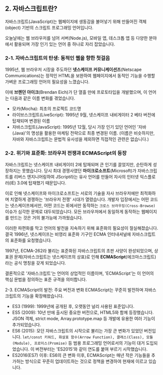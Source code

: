 ## 2. 자바스크립트란?
자바스크립트(JavaScript)는 웹페이지에 생동감을 불어넣기 위해 만들어진 객체(object) 기반의 스크립트 프로그래밍 언어입니다. 

오늘날에는 웹 브라우저를 넘어 서버(Node.js), 모바일 앱, 데스크톱 앱 등 다양한 분야에서 활용되며 가장 인기 있는 언어 중 하나로 자리 잡았습니다.

### 2-1. 자바스크립트의 탄생: 동적인 웹을 향한 첫걸음
1995년, 웹 브라우저 시장을 주도하던 **넷스케이프 커뮤니케이션즈**(Netscape Communications)는 정적인 HTML을 보완하여 웹페이지에서 동적인 기능을 수행할 가벼운 프로그래밍 언어의 필요성을 느꼈습니다.

이에 **브렌던 아이크**(Brendan Eich)가 단 열흘 만에 프로토타입을 개발했으며, 이 언어는 다음과 같은 이름 변화를 겪었습니다.

- 모카(Mocha): 최초의 프로젝트 코드명
- 라이브스크립트(LiveScript): 1995년 9월, 넷스케이프 내비게이터 2 베타 버전에 탑재되며 변경된 이름
- 자바스크립트(JavaScript): 1995년 12월, 당시 가장 인기 있던 언어인 '자바(Java)'의 명성을 활용한 마케팅 전략으로 최종 변경된 이름. (이름은 비슷하지만, 자바와 자바스크립트는 문법적 유사성을 제외하면 직접적인 관련은 없습니다.)

### 2-2. 위기와 표준화: 브라우저 전쟁과 ECMAScript의 등장
자바스크립트는 넷스케이프 내비게이터 2에 탑재되며 큰 인기를 끌었지만, 순탄하게 성장하지는 못했습니다. 당시 최대 경쟁사였던 **마이크로소프트**(Microsoft)가 자바스크립트를 리버스 엔지니어링하여 JScript라는 유사 언어를 만들어 자사의 인터넷 익스플로러(IE) 3.0에 탑재했기 때문입니다.

이로 인해 넷스케이프와 마이크로소프트는 서로의 기술을 자사 브라우저에만 최적화하며 치열하게 경쟁하는 '브라우저 전쟁' 시대가 열렸습니다. 개발자 입장에서는 어떤 코드는 넷스케이프에서만, 어떤 코드는 IE에서만 동작하는 `크로스 브라우징(Cross-Browse)` 이슈가 심각한 문제로 대두되었습니다. 모든 브라우저에서 동일하게 동작하는 웹페이지를 만드는 것은 거의 불가능에 가까웠습니다.

이러한 파편화를 막고 언어의 발전을 지속하기 위해 표준화의 필요성이 절실해졌습니다. 결국 1996년, 넷스케이프는 비영리 표준화 기구인 ECMA 인터내셔널에 자바스크립트의 표준화를 요청했습니다.

1997년, ECMA-262라 불리는 표준화된 자바스크립트의 초판 사양이 완성되었으며, 상표권 문제(자바스크립트는 넷스케이프의 상표)로 인해 **ECMAScript**(에크마스크립트)라는 공식 명칭을 갖게 되었습니다.

결론적으로 '자바스크립트'는 언어의 상업적인 이름이며, 'ECMAScript'는 이 언어의 핵심 문법을 정의하는 표준 규격을 의미합니다.

2-3. ECMAScript의 발전: 주요 버전과 변화
ECMAScript는 꾸준히 발전하며 자바스크립트의 기능을 확장해왔습니다.

- ES3 (1999): 1999년에 공개된 후, 오랫동안 널리 사용된 표준입니다.
- ES5 (2009): 10년 만에 출시된 중요한 버전으로, HTML5와 함께 등장했습니다. JSON 객체, strict mode, Array.prototype.map 등 개발에 유용한 여러 기능이 추가되었습니다.
- ES6 (2015): 모던 자바스크립트의 시작으로 불리는 가장 큰 변화가 있었던 버전입니다. `let/const 키워드, 화살표 함수(Arrow Function), 클래스(Class), 모듈(Module), 프로미스(Promise)` 등 범용 프로그래밍 언어로서의 기능이 대거 도입되었습니다. 이 버전부터는 'ES2015'와 같이 연도를 붙여 부르기 시작했습니다.
- ES2016(ES7) 이후: ES6의 큰 변화 이후, ECMAScript는 매년 작은 기능들을 추가하는 방식으로 꾸준히 업데이트하는 것으로 정책을 변경하여 현재에 이르고 있습니다.
